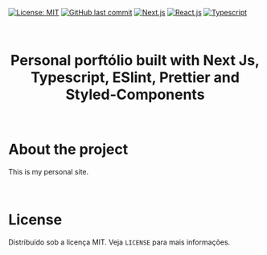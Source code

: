 [![License: MIT](https://img.shields.io/badge/License-MIT-yellow.svg)](https://opensource.org/licenses/MIT)
[![GitHub last commit](https://img.shields.io/badge/last%20comit-may%202021-orange)](https://github.com/matheusOliv23/ignews/commits)
[![Next.js](https://img.shields.io/badge/NextJs-blue)](https://nextjs.org/)
[![React.js](https://img.shields.io/badge/-ReactJs-blue)](https://pt-br.reactjs.org/)
[![Typescript](https://img.shields.io/badge/-Typescript-blue)](https://www.typescriptlang.org/)

<!--LOGO-->
<br/>
<div align="center">
    <h1 color="#ffff" >Personal porftólio built with Next Js, Typescript, ESlint, Prettier and Styled-Components</h1>
    </br>
</div>

<!-- ABOUT THE PROJECT -->

# <strong>About the project</strong>

This is my personal site.



</br>

# **License**

Distribuído sob a licença MIT. Veja `LICENSE` para mais informações.

<!-- CONTACT -->
</br>



